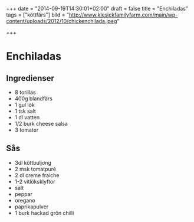 +++
date = "2014-09-19T14:30:01+02:00"
draft = false
title = "Enchiladas"
tags = ["köttfärs"]
bild = "http://www.klesickfamilyfarm.com/main/wp-content/uploads/2012/10/chickenchilada.jpeg"

+++

# Enchiladas
## Ingredienser
- 8 torillas
- 400g blandfärs
- 1 gul lök
- 1 tsk salt
- 1 dl vatten
- 1/2 burk cheese salsa
- 3 tomater

## Sås
- 3dl köttbuljong
- 2 msk tomatpuré
- 2 dl creme fraiche
- 1-2 vitlöksklyftor
- salt
- peppar
- oregano
- paprikapulver
- 1 burk hackad grön chilli


